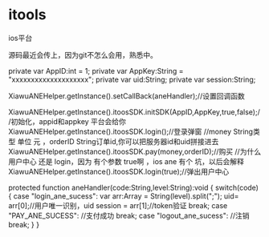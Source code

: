 itools
======

ios平台

源码最近会传上，因为git不怎么会用，熟悉中。


private var AppID:int = 1;
private var AppKey:String = "xxxxxxxxxxxxxxxxxxxx";
private var uid:String;
private var session:String;

XiawuANEHelper.getInstance().setCallBack(aneHandler);//设置回调函数

XiawuANEHelper.getInstance().itoosSDK.initSDK(AppID,AppKey,true,false);//初始化，appid和appkey 平台会给你
XiawuANEHelper.getInstance().itoosSDK.login();//登录弹窗
//money String类型  单位 元   ，orderID String订单id,你可以把服务器id和uid拼接进去
XiawuANEHelper.getInstance().itoosSDK.pay(money,orderID);//购买
//为什么 用户中心 还是 login，因为 有个参数 true啊 ，ios ane 有个 坑，以后会解释
XiawuANEHelper.getInstance().itoosSDK.login(true);//弹出用户中心




protected function aneHandler(code:String,level:String):void
{
	switch(code)
	{
		case "login_ane_sucess":
			var arr:Array = String(level).split(";");
			uid= arr[0];//用户唯一识别，uid
			session = arr[1];//token验证
			break;
		case "PAY_ANE_SUCESS":
			//支付成功
			break;
		case "logout_ane_sucess":
			//注销
			break;
	}
}
